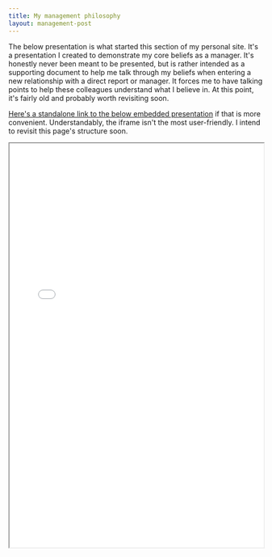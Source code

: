 ```yaml
---
title: My management philosophy
layout: management-post
---
```


The below presentation is what started this section of my personal site. It's a presentation I created to demonstrate my core beliefs as a manager. It's honestly never been meant to be presented, but is rather intended as a supporting document to help me talk through my beliefs when entering a new relationship with a direct report or manager. It forces me to have talking points to help these colleagues understand what I believe in. At this point, it's fairly old and probably worth revisiting soon.

<a href="/manager-beliefs/AndrewCapshaw_beliefs.pdf">Here's a standalone link to the below embedded presentation</a> if that is more convenient. Understandably, the iframe isn't the most user-friendly. I intend to revisit this page's structure soon.

<iframe src="/manager-beliefs/AndrewCapshaw_beliefs.pdf" height="800px" width="100%"></iframe>